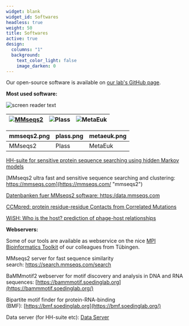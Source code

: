 ```yaml
---
widget: blank
widget_id: Softwares
headless: true
weight: 50
title: Softwares
active: true
design:
  columns: "1"
  background:
    text_color_light: false
    image_darken: 0
---
```

Our open-source software is available on [our lab's GitHub page](https://github.com/soedinglab).

**Most used software:**

![screen reader text](mmseqs2.png "caption")

[![MMseqs2](mmseqs2.png "MMseqs2")](https://mmseqs.com/) | ![Plass](plass.png "Plass") | ![MetaEuk](metaeuk.png "MetaEuk")
--|--|--

mmseqs2.png | plass.png | metaeuk.png
--|--|--
MMseqs2 | Plass | MetaEuk

[HH-suite for sensitive protein sequence searching using hidden Markov models](https://github.com/soedinglab/hh-suite "hhsuite GitHub")

[MMseqs2 ultra fast and sensitive sequence searching and clustering: https://mmseqs.com](https://mmseqs.com/ "mmseqs2")

[Datenbanken fuer MMseqs2 software: https:/data.mmseqs.com](https://www.mpibpc.mpg.de/data.mmseqs.com)[](https://data.mmseqs.com/ "mmseqs2 databases")

[CCMpred: protein residue-residue Contacts from Correlated Mutations](https://github.com/soedinglab/CCMpred "compared")

[WiSH: Who is the host? prediction of phage-host relationships](https://github.com/soedinglab/wish)

**Webservers:**

Some of our tools are available as webservice on the nice [MPI Bioinformatics Toolkit](https://toolkit.tuebingen.mpg.de/) of our colleagues from Tübingen.

MMseqs2 server for fast sequence similarity search: <https://search.mmseqs.com/search>

BaMMmotif2 webserver for motif discovery and analysis in DNA and RNA sequences: [https://bammmotif.soedinglab.org](https://bammmotif.soedinglab.org/)

Bipartite motif finder for protein-RNA-binding (BMF): [https://bmf.soedinglab.org](https://bmf.soedinglab.org/)

Data server (for HH-suite etc): [Data Server](http://wwwuser.gwdg.de/~compbiol/data/ "Data-Server")